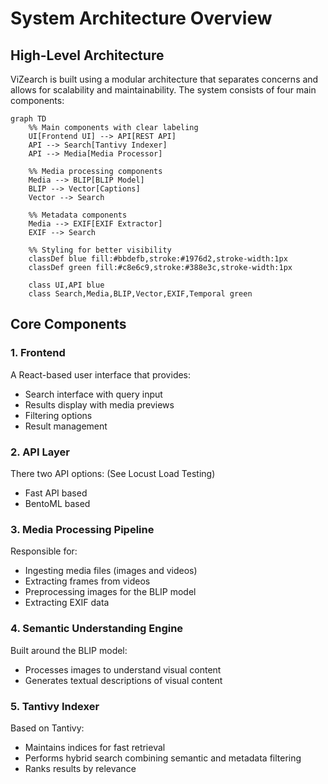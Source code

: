 # System Architecture Overview

## High-Level Architecture

ViZearch is built using a modular architecture that separates concerns and allows for scalability and maintainability. The system consists of four main components:

```mermaid
graph TD
    %% Main components with clear labeling
    UI[Frontend UI] --> API[REST API]
    API --> Search[Tantivy Indexer]
    API --> Media[Media Processor]
    
    %% Media processing components
    Media --> BLIP[BLIP Model]
    BLIP --> Vector[Captions]
    Vector --> Search
    
    %% Metadata components
    Media --> EXIF[EXIF Extractor]
    EXIF --> Search
    
    %% Styling for better visibility
    classDef blue fill:#bbdefb,stroke:#1976d2,stroke-width:1px
    classDef green fill:#c8e6c9,stroke:#388e3c,stroke-width:1px
    
    class UI,API blue
    class Search,Media,BLIP,Vector,EXIF,Temporal green
```

## Core Components

### 1. Frontend
A React-based user interface that provides:

- Search interface with query input
- Results display with media previews
- Filtering options
- Result management

### 2. API Layer
There two API options:
(See Locust Load Testing)

- Fast API based
- BentoML based

### 3. Media Processing Pipeline
Responsible for:

- Ingesting media files (images and videos)
- Extracting frames from videos
- Preprocessing images for the BLIP model
- Extracting EXIF data

### 4. Semantic Understanding Engine
Built around the BLIP model:

- Processes images to understand visual content
- Generates textual descriptions of visual content

### 5. Tantivy Indexer
Based on Tantivy:

- Maintains indices for fast retrieval
- Performs hybrid search combining semantic and metadata filtering
- Ranks results by relevance




